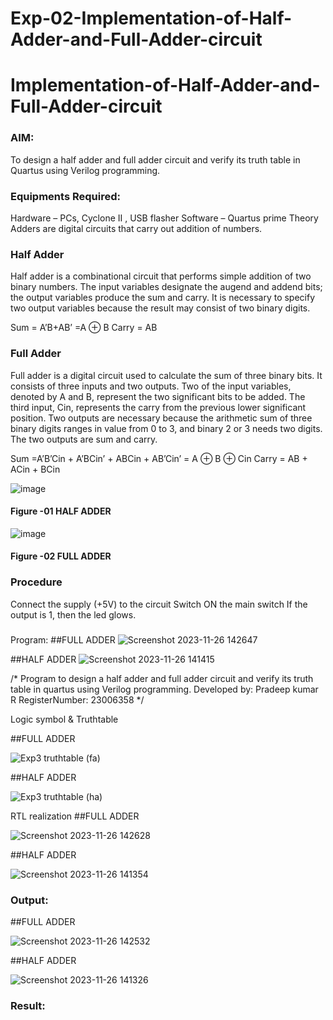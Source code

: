 # Exp-02-Implementation-of-Half-Adder-and-Full-Adder-circuit

# Implementation-of-Half-Adder-and-Full-Adder-circuit
### AIM:
To design a half adder and full adder circuit and verify its truth table in Quartus using Verilog programming.

### Equipments Required:
Hardware – PCs, Cyclone II , USB flasher
Software – Quartus prime
Theory
Adders are digital circuits that carry out addition of numbers.

### Half Adder
Half adder is a combinational circuit that performs simple addition of two binary numbers. The input variables designate the augend and addend bits; the output variables produce the sum and carry. It is necessary to specify two output variables because the result may consist of two binary digits.

Sum = A’B+AB’ =A ⊕ B Carry = AB

### Full Adder
Full adder is a digital circuit used to calculate the sum of three binary bits. It consists of three inputs and two outputs. Two of the input variables, denoted by A and B, represent the two significant bits to be added. The third input, Cin, represents the carry from the previous lower significant position. Two outputs are necessary because the arithmetic sum of three binary digits ranges in value from 0 to 3, and binary 2 or 3 needs two digits. The two outputs are sum and carry.

Sum =A’B’Cin + A’BCin’ + ABCin + AB’Cin’ = A ⊕ B ⊕ Cin Carry = AB + ACin + BCin

 ![image](https://user-images.githubusercontent.com/36288975/163552156-a13e5a56-c638-4110-97d9-8896907c8d25.png)

#### Figure -01 HALF ADDER 


![image](https://user-images.githubusercontent.com/36288975/163552057-b3547877-6d07-45b4-b7e0-bcfebfad9e1d.png)

#### Figure -02 FULL ADDER 

### Procedure

Connect the supply (+5V) to the circuit
Switch ON the main switch
If the output is 1, then the led glows.
### 
Program:
##FULL ADDER 
![Screenshot 2023-11-26 142647](https://github.com/Pradeepkumar-2005/Exp-02-Implementation-of-Half-Adder-and-Full-Adder-circuit/assets/147474038/8c3e00e4-40e3-472c-afb6-64d8ed0d60bd)



##HALF ADDER 
![Screenshot 2023-11-26 141415](https://github.com/Pradeepkumar-2005/Exp-02-Implementation-of-Half-Adder-and-Full-Adder-circuit/assets/147474038/2854447d-34af-4614-b347-e73f470ee4ce)


/*
Program to design a half adder and full adder circuit and verify its truth table in quartus using Verilog programming.
Developed by: Pradeep kumar R
RegisterNumber:  23006358
*/

Logic symbol & Truthtable

##FULL ADDER

![Exp3 truthtable (fa)](https://github.com/Pradeepkumar-2005/Exp-02-Implementation-of-Half-Adder-and-Full-Adder-circuit/assets/147474038/23d936df-9001-40d1-b8c7-19a44b131621)


##HALF ADDER

![Exp3 truthtable (ha)](https://github.com/Pradeepkumar-2005/Exp-02-Implementation-of-Half-Adder-and-Full-Adder-circuit/assets/147474038/4b457e6c-2e8d-42f5-805c-a0ef5f9eebb0)




RTL realization
##FULL ADDER

![Screenshot 2023-11-26 142628](https://github.com/Pradeepkumar-2005/Exp-02-Implementation-of-Half-Adder-and-Full-Adder-circuit/assets/147474038/00ebd88d-8cda-4165-a6f7-2aeff08c5c07)


##HALF ADDER

![Screenshot 2023-11-26 141354](https://github.com/Pradeepkumar-2005/Exp-02-Implementation-of-Half-Adder-and-Full-Adder-circuit/assets/147474038/85fe8beb-2ecc-443a-8940-459c6a9df0b2)




### Output:
##FULL ADDER

![Screenshot 2023-11-26 142532](https://github.com/Pradeepkumar-2005/Exp-02-Implementation-of-Half-Adder-and-Full-Adder-circuit/assets/147474038/d2c4d59d-bb79-484a-97a5-bb635335c5ca)


##HALF ADDER

![Screenshot 2023-11-26 141326](https://github.com/Pradeepkumar-2005/Exp-02-Implementation-of-Half-Adder-and-Full-Adder-circuit/assets/147474038/12d8ec95-0d08-4c3f-929d-fdb55c425a74)

### Result:
